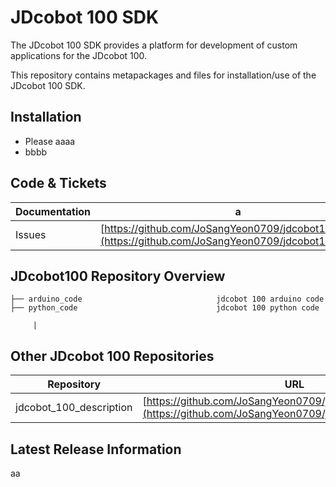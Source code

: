 # JDcobot 100 SDK

The JDcobot 100 SDK provides a platform for development of custom applications for the JDcobot 100.

This repository contains metapackages and files for installation/use of the JDcobot 100 SDK.

## Installation

- Please aaaa
- bbbb

## Code & Tickets

| Documentation   | a                                                                 |
|-----------------|-------------------------------------------------------------------|
| Issues          | [https://github.com/JoSangYeon0709/jdcobot100/issues](https://github.com/JoSangYeon0709/jdcobot100/issues) |

## JDcobot100 Repository Overview
```.
├── arduino_code                              jdcobot 100 arduino code
├── python_code                               jdcobot 100 python code

     |
```




## Other JDcobot 100 Repositories

| Repository              | URL                                                                                     |
|-------------------------|-----------------------------------------------------------------------------------------|
| jdcobot_100_description | [https://github.com/JoSangYeon0709/jdcobot_100_description](https://github.com/JoSangYeon0709/jdcobot_100_description) |

## Latest Release Information

aa
